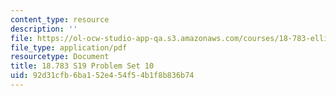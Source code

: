 ```yaml
---
content_type: resource
description: ''
file: https://ol-ocw-studio-app-qa.s3.amazonaws.com/courses/18-783-elliptic-curves-spring-2019/92d31cfb6ba152e454f54b1f8b836b74_MIT18_783S19_pset10.pdf
file_type: application/pdf
resourcetype: Document
title: 18.783 S19 Problem Set 10
uid: 92d31cfb-6ba1-52e4-54f5-4b1f8b836b74
---
```

